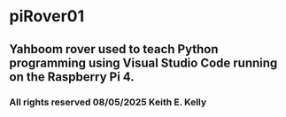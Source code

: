 # piRover01
## Yahboom rover used to teach Python programming using Visual Studio Code running on the Raspberry Pi 4.
### All rights reserved 08/05/2025 Keith E. Kelly